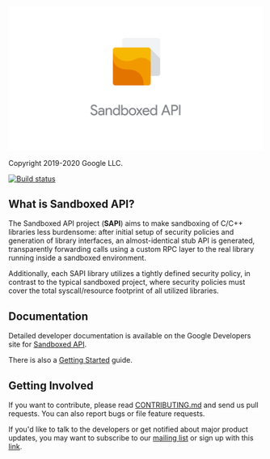 ![Sandbox](sandboxed_api/docs/images/sapi-lockup-vertical.png)

Copyright 2019-2020 Google LLC.

[![Build status](https://badge.buildkite.com/2f662d7bddfd1c07d25bf92d243538c8344bc6fbf38fe187f8.svg)](https://buildkite.com/bazel/sandboxed-api)

## What is Sandboxed API?

The Sandboxed API project (**SAPI**) aims to make sandboxing of C/C++ libraries
less burdensome: after initial setup of security policies and generation of
library interfaces, an almost-identical stub API is generated, transparently
forwarding calls using a custom RPC layer to the real library running inside a
sandboxed environment.

Additionally, each SAPI library utilizes a tightly defined security policy, in
contrast to the typical sandboxed project, where security policies must cover the total
syscall/resource footprint of all utilized libraries.

## Documentation

Detailed developer documentation is available on the Google Developers site for
[Sandboxed API](https://developers.google.com/sandboxed-api).

There is also a
[Getting Started](https://developers.google.com/sandboxed-api/docs/getting-started)
guide.

## Getting Involved

If you want to contribute, please read [CONTRIBUTING.md](CONTRIBUTING.md) and
send us pull requests. You can also report bugs or file feature requests.

If you'd like to talk to the developers or get notified about major product
updates, you may want to subscribe to our
[mailing list](mailto:sandboxed-api-users@googlegroups.com) or sign up with this [link](https://groups.google.com/forum/#!forum/sandboxed-api-users).
